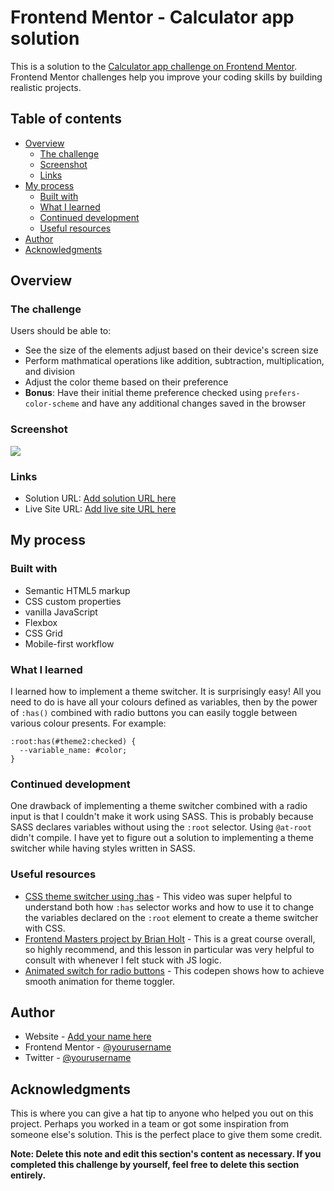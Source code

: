 # Frontend Mentor - Calculator app solution

This is a solution to the [Calculator app challenge on Frontend Mentor](https://www.frontendmentor.io/challenges/calculator-app-9lteq5N29). Frontend Mentor challenges help you improve your coding skills by building realistic projects. 

## Table of contents

- [Overview](#overview)
  - [The challenge](#the-challenge)
  - [Screenshot](#screenshot)
  - [Links](#links)
- [My process](#my-process)
  - [Built with](#built-with)
  - [What I learned](#what-i-learned)
  - [Continued development](#continued-development)
  - [Useful resources](#useful-resources)
- [Author](#author)
- [Acknowledgments](#acknowledgments)


## Overview

### The challenge

Users should be able to:

- See the size of the elements adjust based on their device's screen size
- Perform mathmatical operations like addition, subtraction, multiplication, and division
- Adjust the color theme based on their preference
- **Bonus**: Have their initial theme preference checked using `prefers-color-scheme` and have any additional changes saved in the browser

### Screenshot

![](./screenshot.jpg)


### Links

- Solution URL: [Add solution URL here](https://your-solution-url.com)
- Live Site URL: [Add live site URL here](https://your-live-site-url.com)

## My process

### Built with

- Semantic HTML5 markup
- CSS custom properties
- vanilla JavaScript
- Flexbox
- CSS Grid
- Mobile-first workflow

### What I learned

I learned how to implement a theme switcher. It is surprisingly easy! All you need to do is have all your colours defined as variables, then by the power of `:has()` combined with radio buttons you can easily toggle between various colour presents. For example:
```
:root:has(#theme2:checked) {
  --variable_name: #color;
}
```

### Continued development

One drawback of implementing a theme switcher combined with a radio input is that I couldn't make it work using SASS. This is probably because SASS declares variables without using the `:root` selector. Using `@at-root` didn't compile. I have yet to figure out a solution to implementing a theme switcher while having styles written in SASS.

### Useful resources

- [CSS theme switcher using :has](https://www.youtube.com/watch?v=fyuao3G-2qg&ab_channel=KevinPowell) - This video was super helpful to understand both how `:has` selector works and how to use it to change the variables declared on the `:root` element to create a theme switcher with CSS.
- [Frontend Masters project by Brian Holt](https://btholt.github.io/complete-intro-to-web-dev-v3/lessons/putting-it-all-together/project) - This is a great course overall, so highly recommend, and this lesson in particular was very helpful to consult with whenever I felt stuck with JS logic.
- [Animated switch for radio buttons](https://p.bdir.in/demo/Animated-switch-for-radio-buttons-css-only/12042) - This codepen shows how to achieve smooth animation for theme toggler.


## Author

- Website - [Add your name here](https://www.your-site.com)
- Frontend Mentor - [@yourusername](https://www.frontendmentor.io/profile/yourusername)
- Twitter - [@yourusername](https://www.twitter.com/yourusername)


## Acknowledgments

This is where you can give a hat tip to anyone who helped you out on this project. Perhaps you worked in a team or got some inspiration from someone else's solution. This is the perfect place to give them some credit.

**Note: Delete this note and edit this section's content as necessary. If you completed this challenge by yourself, feel free to delete this section entirely.**
